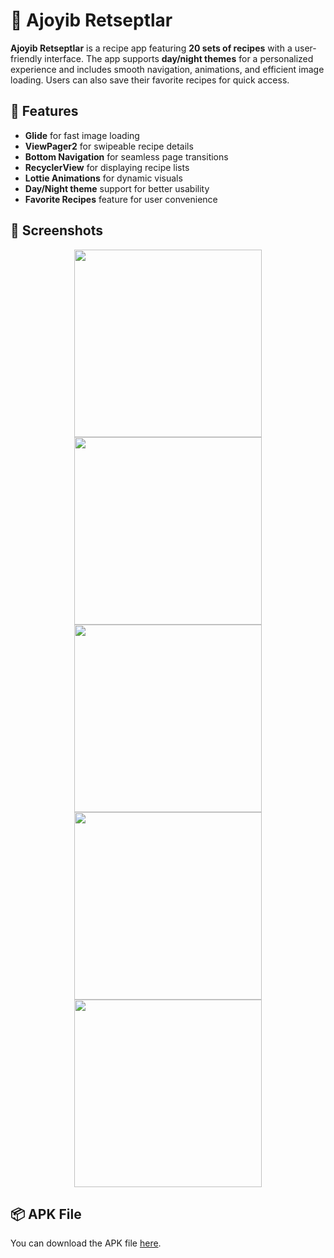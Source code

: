 # 🍲 Ajoyib Retseptlar

**Ajoyib Retseptlar** is a recipe app featuring **20 sets of recipes** with a user-friendly interface. The app supports **day/night themes** for a personalized experience and includes smooth navigation, animations, and efficient image loading. Users can also save their favorite recipes for quick access.

## 🚀 Features
- **Glide** for fast image loading  
- **ViewPager2** for swipeable recipe details  
- **Bottom Navigation** for seamless page transitions  
- **RecyclerView** for displaying recipe lists  
- **Lottie Animations** for dynamic visuals  
- **Day/Night theme** support for better usability  
- **Favorite Recipes** feature for user convenience  

## 📸 Screenshots
<p align="center">
  <img src="./Screenshot_20241025_162156_Ajoyib Retseptlar.jpg" width="300"/>
  <img src="./Screenshot_20241025_161527_Ajoyib Retseptlar.jpg" width="300"/>
  <img src="./Screenshot_20241025_161530_Ajoyib Retseptlar.jpg" width="300"/>
  <img src="./Screenshot_20241025_161534_Ajoyib Retseptlar.jpg" width="300"/>
  <img src="./Screenshot_20241025_161537_Ajoyib Retseptlar.jpg" width="300"/>
</p>

## 📦 APK File
You can download the APK file [here](./app-debug.apk).
